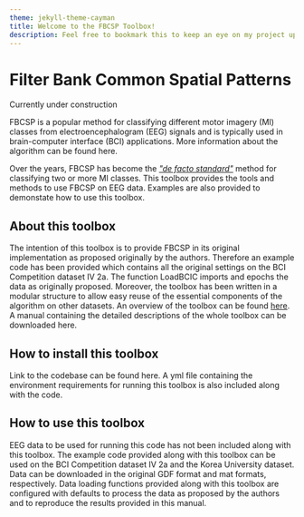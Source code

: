 ```yaml
---
theme: jekyll-theme-cayman
title: Welcome to the FBCSP Toolbox!
description: Feel free to bookmark this to keep an eye on my project updates
---
```


# Filter Bank Common Spatial Patterns

Currently under construction
  
FBCSP is a popular method for classifying different motor imagery (MI) classes from electroencephalogram (EEG) signals and is typically used in brain-computer interface (BCI) applications. More information about the algorithm can be found here.

Over the years, FBCSP has become the <a href="https://onlinelibrary.wiley.com/doi/full/10.1002/hbm.23730"><i>"de facto standard"</i></a> method for classifying two or more MI classes. This toolbox provides the tools and methods to use FBCSP on EEG data. Examples are also provided to demonstate how to use this toolbox. 

## About this toolbox
The intention of this toolbox is to provide FBCSP in its original implementation as proposed originally by the authors. Therefore an example code has been provided which contains all the original settings on the BCI Competition dataset IV 2a. The function LoadBCIC imports and epochs the data as originally proposed. Moreover, the toolbox has been written in a modular structure to allow easy reuse of the essential components of the  algorithm on other datasets. An overview of the toolbox can be found <a href="https://fbcsptoolbox.github.io/architecture" target="_blank">here</a>. A manual containing the detailed descriptions of the whole toolbox can be downloaded here. 

## How to install this toolbox
Link to the codebase can be found here.
A yml file containing the environment requirements for running this toolbox is also included along with the code.

## How to use this toolbox
EEG data to be used for running this code has not been included along with this toolbox. The example code provided along with this toolbox can be used on the BCI Competition dataset IV 2a and the Korea University dataset. Data can be downloaded in the original GDF format and mat formats, respectively. Data loading functions provided along with this toolbox are configured with defaults to process the data as proposed by the authors and to reproduce the results provided in this manual.